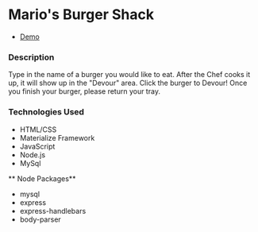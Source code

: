 # Mario's Burger Shack

* [Demo](www.google.com)

### Description 

Type in the name of a burger you would like to eat. After the Chef cooks it up, it will show up in the "Devour" area.
Click the burger to Devour! Once you finish your burger, please return your tray.

### Technologies Used

* HTML/CSS
* Materialize Framework
* JavaScript
* Node.js
* MySql

** Node Packages**

* mysql
* express
* express-handlebars
* body-parser